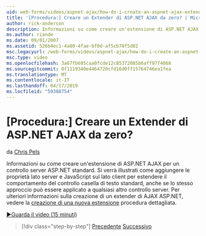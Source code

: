 ```yaml
---
uid: web-forms/videos/aspnet-ajax/how-do-i-create-an-aspnet-ajax-extender-from-scratch
title: '[Procedura:] Creare un Extender di ASP.NET AJAX da zero? | Microsoft Docs'
author: rick-anderson
description: Informazioni su come creare un'estensione di ASP.NET AJAX per un controllo server ASP.NET standard. Si verrà illustrati come aggiungere le proprietà lato server e JavaScript sul lato client...
ms.author: riande
ms.date: 09/01/2007
ms.assetid: 526b4ec1-4a80-4fae-bf0d-af5cb78f5d02
msc.legacyurl: /web-forms/videos/aspnet-ajax/how-do-i-create-an-aspnet-ajax-extender-from-scratch
msc.type: video
ms.openlocfilehash: 3a67fb695caa0fcde12c85372085b6aff97f4068
ms.sourcegitcommit: 0f1119340e4464720cfd16d0ff15764746ea1fea
ms.translationtype: MT
ms.contentlocale: it-IT
ms.lasthandoff: 04/17/2019
ms.locfileid: "59388754"
---
```

# <a name="how-do-i-create-an-aspnet-ajax-extender-from-scratch"></a>[Procedura:] Creare un Extender di ASP.NET AJAX da zero?

da [Chris Pels](https://twitter.com/chrispels)

Informazioni su come creare un'estensione di ASP.NET AJAX per un controllo server ASP.NET standard. Si verrà illustrati come aggiungere le proprietà lato server e JavaScript sul lato client per estendere il comportamento del controllo casella di testo standard, anche se lo stesso approccio può essere applicato a qualsiasi altro controllo server. Per ulteriori informazioni sulla creazione di un extender di AJAX ASP.NET, vedere la [creazione di una nuova estensione](../../overview/ajax-control-toolkit/getting-started/creating-a-custom-ajax-control-toolkit-control-extender-cs.md) procedura dettagliata.

[&#9654;Guarda il video (15 minuti)](https://channel9.msdn.com/Blogs/ASP-NET-Site-Videos/how-do-i-create-an-aspnet-ajax-extender-from-scratch)

> [!div class="step-by-step"]
> [Precedente](how-do-i-trigger-an-updatepanel-refresh-from-a-dropdownlist-control.md)
> [Successivo](how-do-i-build-custom-server-controls-that-work-with-or-without-aspnet-ajax.md)
